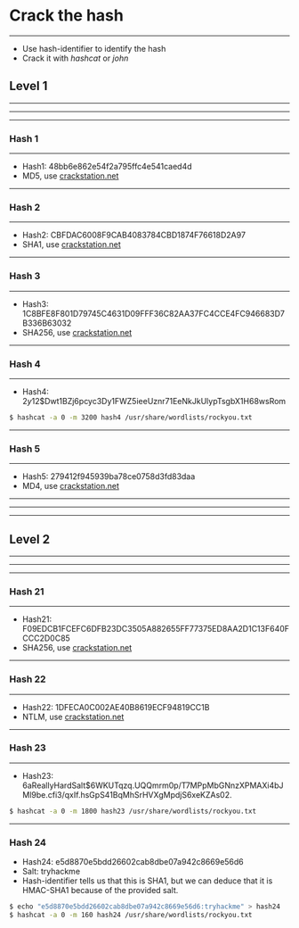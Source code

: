 # Crack the hash
---
* Use hash-identifier to identify the hash
* Crack it with *hashcat* or *john*

## Level 1
---
---
---
### Hash 1
---
* Hash1: 48bb6e862e54f2a795ffc4e541caed4d
* MD5, use [crackstation.net](https://crackstation.net/)
---
### Hash 2
---
* Hash2: CBFDAC6008F9CAB4083784CBD1874F76618D2A97
* SHA1, use [crackstation.net](https://crackstation.net/)
---
### Hash 3
---
* Hash3: 1C8BFE8F801D79745C4631D09FFF36C82AA37FC4CCE4FC946683D7B336B63032
* SHA256, use [crackstation.net](https://crackstation.net/)
---
### Hash 4
---
* Hash4: $2y$12$Dwt1BZj6pcyc3Dy1FWZ5ieeUznr71EeNkJkUlypTsgbX1H68wsRom
```bash
$ hashcat -a 0 -m 3200 hash4 /usr/share/wordlists/rockyou.txt
```
---
### Hash 5
---
* Hash5: 279412f945939ba78ce0758d3fd83daa
* MD4, use [crackstation.net](https://crackstation.net/)
---
---
---
## Level 2
---
---
---
### Hash 21
---
* Hash21: F09EDCB1FCEFC6DFB23DC3505A882655FF77375ED8AA2D1C13F640FCCC2D0C85
* SHA256, use [crackstation.net](https://crackstation.net/)
---
### Hash 22
---
* Hash22: 1DFECA0C002AE40B8619ECF94819CC1B
* NTLM, use [crackstation.net](https://crackstation.net/)
---
### Hash 23
---
* Hash23: $6$aReallyHardSalt$6WKUTqzq.UQQmrm0p/T7MPpMbGNnzXPMAXi4bJMl9be.cfi3/qxIf.hsGpS41BqMhSrHVXgMpdjS6xeKZAs02.
```bash
$ hashcat -a 0 -m 1800 hash23 /usr/share/wordlists/rockyou.txt
```
---
### Hash 24
* Hash24: e5d8870e5bdd26602cab8dbe07a942c8669e56d6
* Salt: tryhackme
* Hash-identifier tells us that this is SHA1, but we can deduce that it is HMAC-SHA1 because of the provided salt.
```bash
$ echo "e5d8870e5bdd26602cab8dbe07a942c8669e56d6:tryhackme" > hash24
$ hashcat -a 0 -m 160 hash24 /usr/share/wordlists/rockyou.txt
``` 

